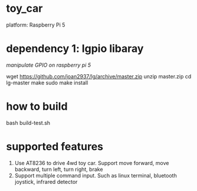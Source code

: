 # toy_car 
platform: Raspberry Pi 5

# dependency 1: lgpio libaray
*manipulate GPIO on raspberry pi 5*

wget https://github.com/joan2937/lg/archive/master.zip
unzip master.zip
cd lg-master
make
sudo make install

# how to build
bash build-test.sh

# supported features
1. Use AT8236 to drive 4wd toy car. Support move forward, move backward, turn left, turn right, brake
2. Support multiple command input. Such as linux terminal, bluetooth joystick, infrared detector
